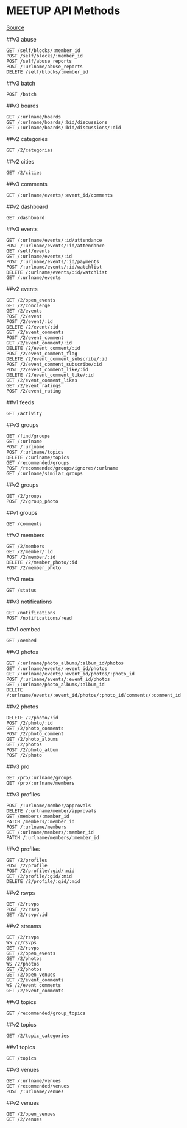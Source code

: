 # MEETUP API Methods
[Source](https://www.meetup.com/meetup_api/docs/)

##v3 abuse

    GET /self/blocks/:member_id
    POST /self/blocks/:member_id
    POST /self/abuse_reports
    POST /:urlname/abuse_reports
    DELETE /self/blocks/:member_id

##v3 batch

    POST /batch

##v3 boards

    GET /:urlname/boards
    GET /:urlname/boards/:bid/discussions
    GET /:urlname/boards/:bid/discussions/:did

##v2 categories

    GET /2/categories

##v2 cities

    GET /2/cities

##v3 comments

    GET /:urlname/events/:event_id/comments

##v2 dashboard

    GET /dashboard

##v3 events

    GET /:urlname/events/:id/attendance
    POST /:urlname/events/:id/attendance
    GET /self/events
    GET /:urlname/events/:id
    POST /:urlname/events/:id/payments
    POST /:urlname/events/:id/watchlist
    DELETE /:urlname/events/:id/watchlist
    GET /:urlname/events

##v2 events

    GET /2/open_events
    GET /2/concierge
    GET /2/events
    POST /2/event
    POST /2/event/:id
    DELETE /2/event/:id
    GET /2/event_comments
    POST /2/event_comment
    GET /2/event_comment/:id
    DELETE /2/event_comment/:id
    POST /2/event_comment_flag
    DELETE /2/event_comment_subscribe/:id
    POST /2/event_comment_subscribe/:id
    POST /2/event_comment_like/:id
    DELETE /2/event_comment_like/:id
    GET /2/event_comment_likes
    GET /2/event_ratings
    POST /2/event_rating

##v1 feeds

    GET /activity

##v3 groups

    GET /find/groups
    GET /:urlname
    POST /:urlname
    POST /:urlname/topics
    DELETE /:urlname/topics
    GET /recommended/groups
    POST /recommended/groups/ignores/:urlname
    GET /:urlname/similar_groups

##v2 groups

    GET /2/groups
    POST /2/group_photo

##v1 groups

    GET /comments

##v2 members

    GET /2/members
    GET /2/member/:id
    POST /2/member/:id
    DELETE /2/member_photo/:id
    POST /2/member_photo

##v3 meta

    GET /status

##v3 notifications

    GET /notifications
    POST /notifications/read

##v1 oembed

    GET /oembed

##v3 photos

    GET /:urlname/photo_albums/:album_id/photos
    GET /:urlname/events/:event_id/photos
    GET /:urlname/events/:event_id/photos/:photo_id
    POST /:urlname/events/:event_id/photos
    GET /:urlname/photo_albums/:album_id
    DELETE /:urlname/events/:event_id/photos/:photo_id/comments/:comment_id

##v2 photos

    DELETE /2/photo/:id
    POST /2/photo/:id
    GET /2/photo_comments
    POST /2/photo_comment
    GET /2/photo_albums
    GET /2/photos
    POST /2/photo_album
    POST /2/photo

##v3 pro

    GET /pro/:urlname/groups
    GET /pro/:urlname/members

##v3 profiles

    POST /:urlname/member/approvals
    DELETE /:urlname/member/approvals
    GET /members/:member_id
    PATCH /members/:member_id
    POST /:urlname/members
    GET /:urlname/members/:member_id
    PATCH /:urlname/members/:member_id

##v2 profiles

    GET /2/profiles
    POST /2/profile
    POST /2/profile/:gid/:mid
    GET /2/profile/:gid/:mid
    DELETE /2/profile/:gid/:mid

##v2 rsvps

    GET /2/rsvps
    POST /2/rsvp
    GET /2/rsvp/:id

##v2 streams

    GET /2/rsvps
    WS /2/rsvps
    GET /2/rsvps
    GET /2/open_events
    GET /2/photos
    WS /2/photos
    GET /2/photos
    GET /2/open_venues
    GET /2/event_comments
    WS /2/event_comments
    GET /2/event_comments

##v3 topics

    GET /recommended/group_topics

##v2 topics

    GET /2/topic_categories

##v1 topics

    GET /topics

##v3 venues

    GET /:urlname/venues
    GET /recommended/venues
    POST /:urlname/venues

##v2 venues

    GET /2/open_venues
    GET /2/venues

